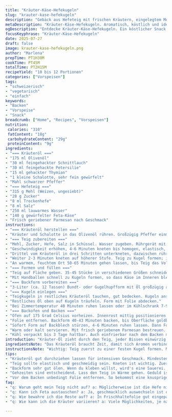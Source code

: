 ```yaml
---
title: "Kräuter-Käse-Hefekugeln"
slug: "krauter-kase-hefekugeln"
description: "Gebäck aus Hefeteig mit frischen Kräutern, eingelegtem Mozzarella und würzigem Parmesan. Die Teigkugeln werden in Kräuteröl getränkt, langsam gehen gelassen und dann gebacken bis goldbraun. Variante durch Ersatz von Mozzarella mit Feta und Knoblauch durch Schalotte, mit leicht verändertem Kräutermix. Locker, aromatisch, als Snack oder Vorspeise geeignet. Die Zubereitung umfasst mehrere Gehzeiten, mit optionalem Kühlen über Nacht zum besseren Geschmack. Einfaches Pulverkraftmehl, frische Kräuter, Olivenöl. Kein Ei, keine Nüsse. Kontrollierte Teigentwicklung und sorgfältige Ölzugabe wichtig für Textur und Aroma."
metaDescription: "Kräuter-Käse-Hefekugeln. Aromatisch, köstlich und ideal für jeden Anlass. Einfach im Rezept und viel Geschmack, perfekt für Gäste oder zum Snack."
ogDescription: "Entdecke Kräuter-Käse-Hefekugeln. Ein köstlicher Snack aus lockerem Hefeteig mit Feta und frischen Kräutern, ideal zum Teilen und Genießen."
focusKeyphrase: "Kräuter-Käse-Hefekugeln"
date: 2025-07-27
draft: false
image: krauter-kase-hefekugeln.png
author: "Marlena"
prepTime: PT1H30M
cookTime: PT45M
totalTime: PT2H15M
recipeYield: "10 bis 12 Portionen"
categories: ["Vorspeisen"]
tags:
- "schweizerisch"
- "vegetarisch"
- "einfach"
keywords:
- "Backen"
- "Vorspeise"
- "Snack"
breadcrumb: ["Home", "Recipes", "Vorspeisen"]
nutrition: 
 calories: "310"
 fatContent: "18g"
 carbohydrateContent: "29g"
 proteinContent: "9g"
ingredients:
- "=== Kräuteröl ==="
- "175 ml Olivenöl"
- "30 ml feingehackter Schnittlauch"
- "30 ml feingehackte Petersilie"
- "15 ml gehackter Thymian"
- "1 kleine Schalotte, sehr fein gewürfelt"
- "Mahl schwarzer Pfeffer"
- "=== Hefeteig ==="
- "315 g Mehl (Weizen, ungesiebt)"
- "28 g Zucker"
- "8 ml Trockenhefe"
- "8 ml Salz"
- "250 ml lauwarmes Wasser"
- "140 g gewürfelter Feta-Käse"
- "Frisch geriebener Parmesan nach Geschmack"
instructions:
- "=== Kräuteröl herstellen ==="
- "Kräuter und Schalotte in das Olivenöl rühren. Großzügig Pfeffer einmischen. Beiseitestellen, Aromen entfalten lassen."
- "=== Teig zubereiten ==="
- "Mehl, Zucker, Hefe, Salz in Schüssel. Wasser zugeben. Rührgerät mit Knethaken auf niedrigster Stufe starten, bis sich Teig bildet."
- "Geschwindigkeit erhöhen, 4-6 Minuten kneten bis homogen, elastisch, geschmeidig."
- "Drittel vom Kräuteröl in drei Schritten unterkneten, dazwischen rühren. Restliches Öl aufbewahren."
- "Weiter 2-3 Minuten kneten auf höherer Stufe. Teig zu Kugel formen; in geölte Schüssel legen. Abdecken mit Folie."
- "An warmem, feuchtem Ort 50-65 Minuten gehen lassen, bis Teig das Volumen verdoppelt."
- "=== Formen und füllen ==="
- "Teig auf Fläche geben. 35-45 Stücke in verschiedenen Größen schneiden. Je ein bis zwei kleine Feta-Würfel in jedes Stück drücken."
- "Mit Handballen schnell zu Kugeln formen, so dass Käse im Inneren bleibt, ohne zu viel zu kneten."
- "=== Backform vorbereiten ==="
- "3-Liter (ca. 12 Tassen) Bundt- oder Gugelhupfform mit Öl großzügig ausstreichen."
- "=== Kugeln einlegen ==="
- "Teigkugeln in restliches Kräuteröl tauchen, gut bedecken. Kugeln anschließend dicht in Backform setzen."
- "Restliches Öl oben auf Kugeln träufeln. Form mit Folie abdecken."
- "Bei Zimmertemperatur 40 Minuten ruhen lassen oder im Kühlschrank 7-9 Stunden, darf auch über Nacht stehen."
- "=== Backofen und Backen ==="
- "Ofen auf 175 Grad Celsius vorheizen. Innenrost mittig positionieren."
- "Folie entfernen. Backform 40-43 Minuten backen, bis Oberfläche goldbraun und durchgebacken."
- "Sofort Form auf Backblech stürzen, 4-6 Minuten ruhen lassen. Dann Form abnehmen."
- "Warm oder kalt servieren. Mit frisch geriebenem Parmesan bestreuen. Auf Servierteller anrichten."
- "Kühl verpackt bis 3 Tage haltbar. Auch einfrierbar nach dem Backen mit Frischhaltefolie."
introduction: "Kräuter-Öl zieht durch den Teig, jeder Bissen einwürzig. Mozzarella durch Feta ersetzt, schärfer, salziger. Schalotte statt Knoblauch, milder. Teig locker mit mehr Wasser als üblich für weichere Struktur. Viel Öl - eingerollte, getränkte Kugeln, durchzogen von Geschmack. Kurze Gehzeit, lange Ruhe aller Zutaten im eigenen Tempo. Backform gut eingefettet, damit nichts klebt. Backzeit angepasst an dunkle oder helle Formen, kleine Abweichungen machen Unterschied. Parmesan frisch gerieben darüber, würzt nach dem Backen. Schmeckt lauwarm oder kalt. Handlich, teilen einfach. Für Gäste, picknicken, Vorspeise. Ohne Eier, Nüsse. Klar und unkompliziert. Für Backanfänger leicht machbar, mit etwas Geduld."
ingredientsNote: "Das Kräuteröl braucht Zeit, damit sich Aromen verbinden. Je frischer die Kräuter, desto besser. Schnittlauch gibt Frische, Thymian herbe Noten, Schalotte milde Würze. Olivenöl schmeckt je nach Qualität unterschiedlich, nehmen Sie ein mildes bis mittelkräftiges Öl; wichtig für Geschmack und Struktur. Beim Mehl auf Qualität achten, kein starkes Ausbleichen, das beeinflusst Teigentwicklung. Zucker aktiviert Hefe, wichtig für Aufgehen. Hefe trocken oder frisch, etwas variieren. Wasser nicht zu heiß, sonst stirbt Hefe. Feta passt aromatisch besser als Mozzarella, cremiger und kräftiger. Parmesan wirklich frisch reiben, nicht fertig gekauft, gibt mehr Aroma. Salz und Fett kontrollieren Hebung, achten auf Gleichgewicht, da Käse salzig ist. Kräutermenge ebenfalls je nach Belieben, lieber zurückhaltend anfangs."
instructionsNote: "Wichtig: Teig zuerst zu einer festen Kugel formen. Mit langsamem Kneten entwickeln sich Gluten und Elastizität. Kräuteröl in mehreren Schritten einarbeiten, damit die Struktur nicht verloren geht. Nach dem ersten Gehen nicht überschlagen, sonst Luft raus. Kugeln formen zügig, nicht zu viel bearbeiten, damit der Käse innen bleibt. Kugeln im Kräuteröl wälzen, das sorgt für Feuchtigkeit und Aroma, gibt Farbe. Die Ruhezeit in der Form ist entscheidend für leichte Auflockerung, ob bei Zimmertemperatur oder im Kühlschrank. Längeres Kühlen verbessert Geschmack, verkürzt Backzeit. Backzeit abpassen je nach Ofentyp. Nach dem Backen sofort stürzen, sonst Schwitzen. Ruhen lassen, weniger heiß essen, sonst schmelzt Käse durch. Nach Belieben mit Parmesan bestreuen – wirkt als krönender Abschluss. Reste kühl lagern, lassen sich auch gut einfrieren."
tips:
- "Kräuteröl gut durchziehen lassen für intensiven Geschmack. Mindestens 30 Minuten vorher ansetzen. Frische Kräuter nutzen. Schnittlauch für Frische, Thymian bringt Tiefe. Petersilie gibt zusätzliche Aromen."
- "Teig sollte elastisch und geschmeidig sein. Kneten ist wichtig. Zuerst langsam starten, dann schneller. Achten auf Konsistenz. Du kannst immer etwas Wasser hinzufügen, wenn der Teig zu fest ist."
- "Backform sehr gut ölen. Wenn du kleben willst, wird's eine Sauerei. Ecken gründlich ölen. Briocheform funktioniert gut. Alternativen sind auch Gugelhupf-Formen, je nach Vorliebe."
- "Gehzeiten sind entscheidend. Lass den Teig in Wärme gehen. Geduld ist wichtig. Kühlen über Nacht verfeinert die Aromen. Kürzere Zeiten sind schnell, aber nicht optimal für den Geschmack."
- "Vor dem Backen unbedingt Folie entfernen. So bekommst eine knusprige Kruste. Teigkugeln nicht zu eng in die Form setzen. Dadurch verhindern, dass sie zusammenkleben. Parmesan erst nach dem Backen reiben."
faq:
- "q: Warum geht mein Teig nicht auf? a: Möglicherweise ist die Hefe nicht aktiv genug. Vielleicht altes Wasser oder die Temperatur war zu hoch. Hefe mag Wärme, aber keine Hitze. Mehl auch wichtig."
- "q: Kann ich Feta austauschen? a: Ja, geschmacklich auswechseln ist okay. Schafkäse oder Ziegenkäse sind Alternativen. Geht auch mit weniger Würze. Durch andere Kombinationen bekommt man zusätzliche Textur."
- "q: Wie bewahre ich die Reste auf? a: In Frischhaltefolie gut eingepackt halten bis zu drei Tage. Auch einfrieren ist möglich. Reste einfach so genießen, nochmal aufbacken für mehr Knusprigkeit."
- "q: Wie kann ich die Kräuter variieren? a: Viele Möglichkeiten, je nach Saison. Oregano oder Basilikum bringen andere Geschmäcker. Auch Schnittlauch ist eine gute Idee. Petersilie oder frischer Koriander dazugeben."

---
```

